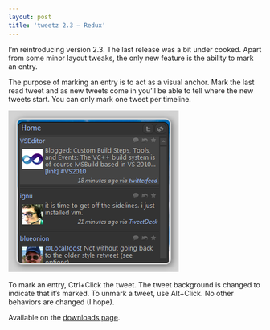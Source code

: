 ```yaml
---
layout: post
title: 'tweetz 2.3 – Redux'
---
```

I’m reintroducing version 2.3. The last release was a bit under cooked. Apart from some minor layout tweaks, the only new feature is the ability to mark an entry.

The purpose of marking an entry is to act as a visual anchor. Mark the last read tweet and as new tweets come in you’ll be able to tell where the new tweets start. You can only mark one tweet per timeline.

![image](/cdn/images/blog/tweetz2.3Redux_10751/image.png)

To mark an entry, Ctrl+Click the tweet. The tweet background is changed to indicate that it’s marked. To unmark a tweet, use Alt+Click. No other behaviors are changed (I hope). 

Available on the [downloads page](/downloads).
